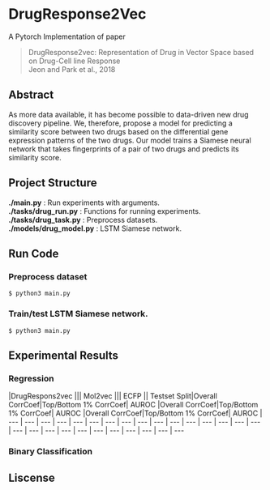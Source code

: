 # DrugResponse2Vec
A Pytorch Implementation of paper
> DrugResponse2vec: Representation of Drug in Vector Space based on Drug-Cell line Response <br>
> Jeon and Park et al., 2018

## Abstract
As more data available, it has become possible to data-driven new drug discovery pipeline. We, therefore, propose a model for predicting a similarity score between two drugs based on the differential gene expression patterns of the two drugs. Our model trains a Siamese neural network that takes fingerprints of a pair of two drugs and predicts its similarity score.

## Project Structure
**./main.py** : Run experiments with arguments. <br>
**./tasks/drug_run.py** : Functions for running experiments. <br>
**./tasks/drug_task.py** : Preprocess datasets. <br>
**./models/drug_model.py** : LSTM Siamese network. <br>

## Run Code
### Preprocess dataset
```
$ python3 main.py
```
### Train/test LSTM Siamese network.
```
$ python3 main.py
```

## Experimental Results
### Regression
 |DrugRespons2vec ||| Mol2vec ||| ECFP ||
Testset Split|Overall CorrCoef|Top/Bottom 1% CorrCoef| AUROC |Overall CorrCoef|Top/Bottom 1% CorrCoef| AUROC |Overall CorrCoef|Top/Bottom 1% CorrCoef| AUROC
| --- | --- | --- | --- | --- | --- | --- | --- | ---
| --- | --- | --- | --- | --- | --- | --- | --- | ---
| --- | --- | --- | --- | --- | --- | --- | --- | ---

### Binary Classification

## Liscense
